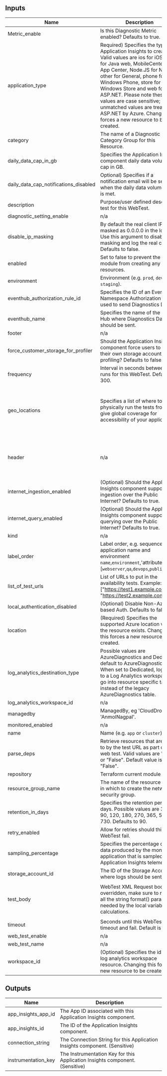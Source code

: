 ## Inputs

| Name | Description | Type | Default | Required |
|------|-------------|------|---------|:--------:|
| Metric\_enable | Is this Diagnostic Metric enabled? Defaults to true. | `bool` | `true` | no |
| application\_type | Required) Specifies the type of Application Insights to create. Valid values are ios for iOS, java for Java web, MobileCenter for App Center, Node.JS for Node.js, other for General, phone for Windows Phone, store for Windows Store and web for ASP.NET. Please note these values are case sensitive; unmatched values are treated as ASP.NET by Azure. Changing this forces a new resource to be created. | `string` | `"web"` | no |
| category | The name of a Diagnostic Log Category Group for this Resource. | `string` | `null` | no |
| daily\_data\_cap\_in\_gb | Specifies the Application Insights component daily data volume cap in GB. | `number` | `30` | no |
| daily\_data\_cap\_notifications\_disabled | Optional) Specifies if a notification email will be send when the daily data volume cap is met. | `bool` | `false` | no |
| description | Purpose/user defined descriptive test for this WebTest. | `string` | `""` | no |
| diagnostic\_setting\_enable | n/a | `bool` | `true` | no |
| disable\_ip\_masking | By default the real client IP is masked as 0.0.0.0 in the logs. Use this argument to disable masking and log the real client IP. Defaults to false. | `bool` | `false` | no |
| enabled | Set to false to prevent the module from creating any resources. | `bool` | `true` | no |
| environment | Environment (e.g. `prod`, `dev`, `staging`). | `string` | `""` | no |
| eventhub\_authorization\_rule\_id | Specifies the ID of an Event Hub Namespace Authorization Rule used to send Diagnostics Data. | `string` | `null` | no |
| eventhub\_name | Specifies the name of the Event Hub where Diagnostics Data should be sent. | `string` | `null` | no |
| footer | n/a | `string` | `"</Items></WebTest>"` | no |
| force\_customer\_storage\_for\_profiler | Should the Application Insights component force users to create their own storage account for profiling? Defaults to false. | `bool` | `false` | no |
| frequency | Interval in seconds between test runs for this WebTest. Default is 300. | `number` | `300` | no |
| geo\_locations | Specifies a list of where to physically run the tests from to give global coverage for accessibility of your application. | `list(string)` | <pre>[<br>  "us-ca-sjc-azr",<br>  "us-tx-sn1-azr",<br>  "us-il-ch1-azr",<br>  "us-va-ash-azr",<br>  "us-fl-mia-edge"<br>]</pre> | no |
| header | n/a | `string` | `"<WebTest Name=\"WebTest1\" Id=\"%s\" Enabled=\"True\" CssProjectStructure=\"\" CssIteration=\"\" Timeout=\"0\" WorkItemIds=\"\" xmlns=\"http://microsoft.com/schemas/VisualStudio/TeamTest/2010\" Description=\"%s\" CredentialUserName=\"\" CredentialPassword=\"\" PreAuthenticate=\"True\" Proxy=\"default\" StopOnError=\"False\" RecordedResultFile=\"\" ResultsLocale=\"\"><Items>"` | no |
| internet\_ingestion\_enabled | (Optional) Should the Application Insights component support ingestion over the Public Internet? Defaults to true. | `bool` | `false` | no |
| internet\_query\_enabled | (Optional) Should the Application Insights component support querying over the Public Internet? Defaults to true. | `bool` | `false` | no |
| kind | n/a | `string` | `""` | no |
| label\_order | Label order, e.g. sequence of application name and environment `name`,`environment`,'attribute' [`webserver`,`qa`,`devops`,`public`,] . | `list(any)` | <pre>[<br>  "name",<br>  "environment"<br>]</pre> | no |
| list\_of\_test\_urls | List of URLs to put in the availability tests.  Example: ["https://test1.example.com", "https://test2.example.com/app"] | `list(string)` | `[]` | no |
| local\_authentication\_disabled | (Optional) Disable Non-Azure AD based Auth. Defaults to false. | `bool` | `false` | no |
| location | (Required) Specifies the supported Azure location where the resource exists. Changing this forces a new resource to be created. | `string` | `""` | no |
| log\_analytics\_destination\_type | Possible values are AzureDiagnostics and Dedicated, default to AzureDiagnostics. When set to Dedicated, logs sent to a Log Analytics workspace will go into resource specific tables, instead of the legacy AzureDiagnostics table. | `string` | `"AzureDiagnostics"` | no |
| log\_analytics\_workspace\_id | n/a | `string` | `null` | no |
| managedby | ManagedBy, eg 'CloudDrove' or 'AnmolNagpal'. | `string` | `"anmol@clouddrove.com"` | no |
| monitored\_enabled | n/a | `bool` | `true` | no |
| name | Name  (e.g. `app` or `cluster`). | `string` | `""` | no |
| parse\_deps | Retrieve resources that are linked to by the test URL as part of the web test. Valid values are "True" or "False". Default value is "False". | `bool` | `"false"` | no |
| repository | Terraform current module repo | `string` | `""` | no |
| resource\_group\_name | The name of the resource group in which to create the network security group. | `string` | n/a | yes |
| retention\_in\_days | Specifies the retention period in days. Possible values are 30, 60, 90, 120, 180, 270, 365, 550 or 730. Defaults to 90. | `number` | `90` | no |
| retry\_enabled | Allow for retries should this WebTest fail. | `bool` | `true` | no |
| sampling\_percentage | Specifies the percentage of the data produced by the monitored application that is sampled for Application Insights telemetry. | `number` | `100` | no |
| storage\_account\_id | The ID of the Storage Account where logs should be sent. | `string` | `null` | no |
| test\_body | WebTest XML Request body.  If overridden, make sure to retain all the string format() parameters needed by the local variable calculations. | `string` | `"<Request Method=\"GET\" Guid=\"%s\" Version=\"1.1\" Url=\"%s\" ThinkTime=\"0\" Timeout=\"300\" ParseDependentRequests=\"PARSEDEPS\" FollowRedirects=\"True\" RecordResult=\"True\" Cache=\"True\" ResponseTimeGoal=\"0\" Encoding=\"utf-8\" ExpectedHttpStatusCode=\"200\" ExpectedResponseUrl=\"\" ReportingName=\"\" IgnoreHttpStatusCode=\"False\" />"` | no |
| timeout | Seconds until this WebTest will timeout and fail. Default is 30. | `number` | `30` | no |
| web\_test\_enable | n/a | `bool` | `false` | no |
| web\_test\_name | n/a | `list(string)` | `[]` | no |
| workspace\_id | (Optional) Specifies the id of a log analytics workspace resource. Changing this forces a new resource to be created. | `string` | `null` | no |

## Outputs

| Name | Description |
|------|-------------|
| app\_insights\_app\_id | The App ID associated with this Application Insights component. |
| app\_insights\_id | The ID of the Application Insights component. |
| connection\_string | The Connection String for this Application Insights component. (Sensitive) |
| instrumentation\_key | The Instrumentation Key for this Application Insights component. (Sensitive) |

